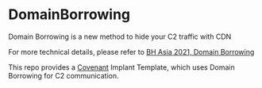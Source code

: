 # DomainBorrowing

Domain Borrowing is a new method to hide your C2 traffic with CDN

For more technical details, please refer to [BH Asia 2021, Domain Borrowing](https://www.blackhat.com/asia-21/briefings/schedule/#domain-borrowing-catch-my-c-traffic-if-you-can-22314)

This repo provides a [Covenant](https://github.com/cobbr/Covenant) Implant Template, which uses Domain Borrowing for C2 communication.

